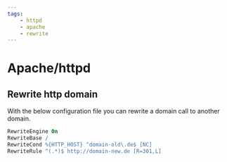 ```yaml
---
tags:
    - httpd
    - apache
    - rewrite
---
```


# Apache/httpd
## Rewrite http domain
With the below configuration file you can rewrite a domain call to another domain.
```apache
RewriteEngine On
RewriteBase /
RewriteCond %{HTTP_HOST} ^domain-old\.de$ [NC]
RewriteRule ^(.*)$ http://domain-new.de [R=301,L]
```
